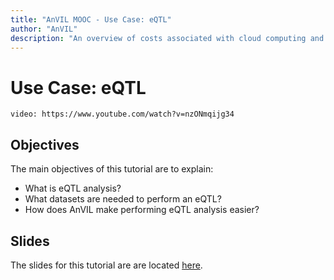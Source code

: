 ```yaml
---
title: "AnVIL MOOC - Use Case: eQTL"
author: "AnVIL"
description: "An overview of costs associated with cloud computing and important aspects of Google Cloud billing."
---
```

# Use Case: eQTL

`video: https://www.youtube.com/watch?v=nzONmqijg34`

## Objectives
The main objectives of this tutorial are to explain:

* What is eQTL analysis?
* What datasets are needed to perform an eQTL?
* How does AnVIL make performing eQTL analysis easier?

## Slides
The slides for this tutorial are are located [here](https://docs.google.com/presentation/d/1_Fc8xIKwNEJtmu3K8UIU77Tvmt4ekImeT8kbn5GcSts).



